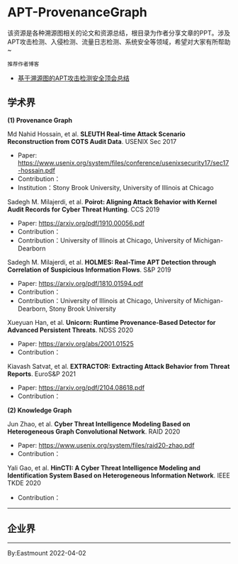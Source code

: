 # APT-ProvenanceGraph
该资源是各种溯源图相关的论文和资源总结，根目录为作者分享文章的PPT。涉及APT攻击检测、入侵检测、流量日志检测、系统安全等领域，希望对大家有所帮助~


`推荐作者博客`
- [基于溯源图的APT攻击检测安全顶会总结](https://blog.csdn.net/Eastmount/article/details/120555733)


## 学术界

**(1) Provenance Graph**

Md Nahid Hossain, et al. **SLEUTH Real-time Attack Scenario Reconstruction from COTS Audit Data**. USENIX Sec 2017
- Paper: https://www.usenix.org/system/files/conference/usenixsecurity17/sec17-hossain.pdf
- Contribution：
- Institution：Stony Brook University, University of Illinois at Chicago

Sadegh M. Milajerdi, et al. **Poirot: Aligning Attack Behavior with Kernel Audit Records for Cyber Threat Hunting**. CCS 2019
- Paper: https://arxiv.org/pdf/1910.00056.pdf
- Contribution：
- Contribution：University of Illinois at Chicago, University of Michigan-Dearborn

Sadegh M. Milajerdi, et al. **HOLMES: Real-Time APT Detection through Correlation of Suspicious Information Flows**. S&P 2019
- Paper: https://arxiv.org/pdf/1810.01594.pdf
- Contribution：
- Contribution：University of Illinois at Chicago, University of Michigan-Dearborn, Stony Brook University

Xueyuan Han, et al. **Unicorn: Runtime Provenance-Based Detector for Advanced Persistent Threats**. NDSS 2020
- Paper: https://arxiv.org/abs/2001.01525
- Contribution：

Kiavash Satvat, et al. **EXTRACTOR: Extracting Attack Behavior from Threat Reports**. EuroS&P 2021
- Paper: https://arxiv.org/pdf/2104.08618.pdf
- Contribution：



**(2) Knowledge Graph**

Jun Zhao, et al. **Cyber Threat Intelligence Modeling Based on Heterogeneous Graph Convolutional Network**. RAID 2020
- Paper: https://www.usenix.org/system/files/raid20-zhao.pdf
- Contribution：

Yali Gao, et al. **HinCTI: A Cyber Threat Intelligence Modeling and Identification System Based on Heterogeneous Information Network**. IEEE TKDE 2020
- Contribution：



---

## 企业界



---

By:Eastmount 2022-04-02
